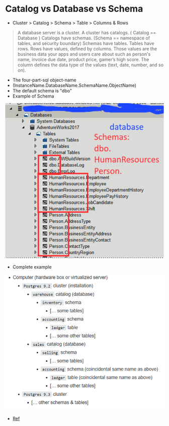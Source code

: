Catalog vs Database vs Schema
====

- Cluster > Catalog > Schema > Table > Columns & Rows

> A database server is a cluster.
> A cluster has catalogs. ( Catalog == Database )
> Catalogs have schemas. (Schema == namespace of tables, and security boundary)
> Schemas have tables.
> Tables have rows.
> Rows have values, defined by columns.
> Those values are the business data your apps and users care about such as person's name, invoice due date, product price, gamer’s high score. The column defines the data type of the values (text, date, number, and so on).

- The four-part-sql object-name
- (InstanceName.DatabaseName.SchemaName.ObjectName)
- The default schema is "dbo"
- Example of Schema

![What is a Schema](_images/SQL-What-is-Schema.png)

- Complete example

![Complete Picture](_images/SQL-Cluster.png)

- [Ref](https://stackoverflow.com/questions/7022755/whats-the-difference-between-a-catalog-and-a-schema-in-a-relational-database)